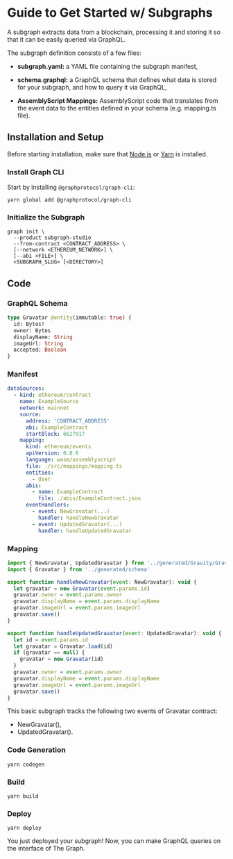 # Guide to Get Started w/ Subgraphs

A subgraph extracts data from a blockchain, processing it and storing it so that it can be easily queried via GraphQL.

The subgraph definition consists of a few files:

- **subgraph.yaml:** a YAML file containing the subgraph manifest,

- **schema.graphql:** a GraphQL schema that defines what data is stored for your subgraph, and how to query it via GraphQL,

- **AssemblyScript Mappings:** AssemblyScript code that translates from the event data to the entities defined in your schema (e.g. mapping.ts file).

## Installation and Setup

Before starting installation, make sure that [Node.js](https://nodejs.org/en) or [Yarn](https://yarnpkg.com/) is installed.

### Install Graph CLI

Start by installing `@graphprotocol/graph-cli`:

```
yarn global add @graphprotocol/graph-cli
```

### Initialize the Subgraph

```
graph init \
  --product subgraph-studio
  --from-contract <CONTRACT_ADDRESS> \
  [--network <ETHEREUM_NETWORK>] \
  [--abi <FILE>] \
  <SUBGRAPH_SLUG> [<DIRECTORY>]
```

## Code

### GraphQL Schema

```graphql
type Gravatar @entity(immutable: true) {
  id: Bytes!
  owner: Bytes
  displayName: String
  imageUrl: String
  accepted: Boolean
}
```

### Manifest

```yaml
dataSources:
  - kind: ethereum/contract
    name: ExampleSource
    network: mainnet
    source:
      address: 'CONTRACT_ADDRESS'
      abi: ExampleContract
      startBlock: 6627917
    mapping:
      kind: ethereum/events
      apiVersion: 0.0.6
      language: wasm/assemblyscript
      file: ./src/mappings/mapping.ts
      entities:
        - User
      abis:
        - name: ExampleContract
          file: ./abis/ExampleContract.json
      eventHandlers:
        - event: NewGravatar(...)
          handler: handleNewGravatar
        - event: UpdatedGravatar(...)
          handler: handleUpdatedGravatar
```

### Mapping

```javascript
import { NewGravatar, UpdatedGravatar } from '../generated/Gravity/Gravity'
import { Gravatar } from '../generated/schema'

export function handleNewGravatar(event: NewGravatar): void {
  let gravatar = new Gravatar(event.params.id)
  gravatar.owner = event.params.owner
  gravatar.displayName = event.params.displayName
  gravatar.imageUrl = event.params.imageUrl
  gravatar.save()
}

export function handleUpdatedGravatar(event: UpdatedGravatar): void {
  let id = event.params.id
  let gravatar = Gravatar.load(id)
  if (gravatar == null) {
    gravatar = new Gravatar(id)
  }
  gravatar.owner = event.params.owner
  gravatar.displayName = event.params.displayName
  gravatar.imageUrl = event.params.imageUrl
  gravatar.save()
}
```

This basic subgraph tracks the following two events of Gravatar contract:
- NewGravatar(),
- UpdatedGravatar().

### Code Generation

```
yarn codegen
```

### Build

```
yarn build
```

### Deploy

```
yarn deploy
```

You just deployed your subgraph! Now, you can make GraphQL queries on the interface of The Graph.